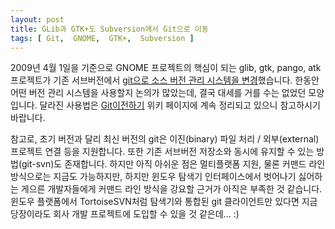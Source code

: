 ```yaml
---
layout: post
title: GLib과 GTK+도 Subversion에서 Git으로 이동
tags: [ Git,  GNOME,  GTK+,  Subversion ]
---
```


2009년 4월 1일을 기준으로 GNOME 프로젝트의 핵심이 되는 glib, gtk, pango, atk 프로젝트가 기존 서브버전에서 [git으로 소스 버전 관리 시스템을 변경](http://mail.gnome.org/archives/gtk-devel-list/2009-March/msg00206.html)했습니다. 한동안 어떤 버전 관리 시스템을 사용할지 논의가 많았는데, 결국 대세를 거를 수는 없었던 모양입니다. 달라진 사용법은 [Git이전하기](http://live.gnome.org/GitMigration) 위키 페이지에 계속 정리되고 있으니 참고하시기 바랍니다.

참고로, 초기 버전과 달리 최신 버전의 git은 이진(binary) 파일 처리 / 외부(external) 프로젝트 연결 등을 지원합니다. 또한 기존 서브버전 저장소와 동시에 유지할 수 있는 방법(git-svn)도 존재합니다. 하지만 아직 아쉬운 점은 멀티플랫폼 지원, 물론 커맨드 라인 방식으로는 지금도 가능하지만, 하지만 윈도우 탐색기 인터페이스에서 벗어나기 싫어하는 게으른 개발자들에게 커맨드 라인 방식을 강요할 근거가 아직은 부족한 것 같습니다. 윈도우 플랫폼에서 TortoiseSVN처럼 탐색기와 통합된 git 클라이언트만 있다면 지금 당장이라도 회사 개발 프로젝트에 도입할 수 있을 것 같은데... :)
